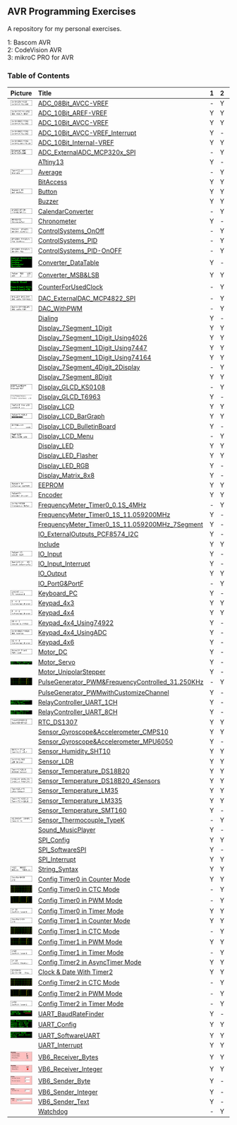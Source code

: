 ## AVR Programming Exercises
A repository for my personal exercises.

1: Bascom AVR  
2: CodeVision AVR  
3: mikroC PRO for AVR 

### Table of Contents
|Picture|Title|1|2|3|
|:------|:----|:----:|:--------:|:----:|
|![](ADC_08Bit_AVCC-VREF/Simulate/Album.png)|[ADC_08Bit_AVCC-VREF](ADC_08Bit_AVCC-VREF)|-|Y|-|
|![](ADC_10Bit_AREF-VREF/Simulate/Album.png)|[ADC_10Bit_AREF-VREF](ADC_10Bit_AREF-VREF)|Y|Y|-|
|![](ADC_10Bit_AVCC-VREF/Simulate/Album.png)|[ADC_10Bit_AVCC-VREF](ADC_10Bit_AVCC-VREF)|Y|Y|-|
|![](ADC_10Bit_AVCC-VREF_Interrupt/Simulate/Album.png)|[ADC_10Bit_AVCC-VREF_Interrupt](ADC_10Bit_AVCC-VREF_Interrupt)|Y|-|-|
|![](ADC_10Bit_Internal-VREF/Simulate/Album.png)|[ADC_10Bit_Internal-VREF](ADC_10Bit_Internal-VREF)|Y|Y|-|
|![](ADC_ExternalADC_MCP320x_SPI/Simulate/Album.png)|[ADC_ExternalADC_MCP320x_SPI](ADC_ExternalADC_MCP320x_SPI)|-|Y|-|
|![]()|[ATtiny13](ATtiny13)|Y|-|-|
|![](Average/Simulate/Album.png)|[Average](Average)|-|Y|-|
|![]()|[BitAccess](BitAccess)|Y|Y|-|
|![](Button/Simulate/Album.png)|[Button](Button)|Y|Y|Y|
|![]()|[Buzzer](Buzzer)|Y|Y|Y|
|![](CalendarConverter/Simulate/Album.png)|[CalendarConverter](CalendarConverter)|-|Y|-|
|![](Chronometer/Simulate/Album.png)|[Chronometer](Chronometer)|Y|-|-|
|![](ControlSystems_OnOff/Simulate/Album.png)|[ControlSystems_OnOff](ControlSystems_OnOff)|-|Y|-|
|![](ControlSystems_PID/Simulate/Album.png)|[ControlSystems_PID](ControlSystems_PID)|-|Y|-|
|![](ControlSystems_PID-OnOFF/Simulate/Album.png)|[ControlSystems_PID-OnOFF](ControlSystems_PID-OnOFF)|-|Y|-|
|![](Converter_DataTable/Simulate/Album.png)|[Converter_DataTable](Converter_DataTable)|Y|-|-|
|![](Converter_MSB&LSB/Simulate/Album.png)|[Converter_MSB&LSB](Converter_MSB&LSB)|Y|Y|-|
|![](CounterForUsedClock/Simulate/Album.png)|[CounterForUsedClock](CounterForUsedClock)|-|Y|-|
|![](DAC_ExternalDAC_MCP4822_SPI/Simulate/Album.png)|[DAC_ExternalDAC_MCP4822_SPI](DAC_ExternalDAC_MCP4822_SPI)|-|Y|-|
|![](DAC_WithPWM/Simulate/Album.png)|[DAC_WithPWM](DAC_WithPWM)|-|Y|-|
|![]()|[Dialing](Dialing)|Y|-|-|
|![]()|[Display_7Segment_1Digit](Display_7Segment_1Digit)|Y|Y|-|
|![]()|[Display_7Segment_1Digit_Using4026](Display_7Segment_1Digit_Using4026)|Y|Y|-|
|![]()|[Display_7Segment_1Digit_Using7447](Display_7Segment_1Digit_Using7447)|Y|Y|-|
|![]()|[Display_7Segment_1Digit_Using74164](Display_7Segment_1Digit_Using74164)|Y|Y|-|
|![]()|[Display_7Segment_4Digit_2Display](Display_7Segment_4Digit_2Display)|-|Y|-|
|![]()|[Display_7Segment_8Digit](Display_7Segment_8Digit)|Y|Y|-|
|![](Display_GLCD_KS0108/Simulate/Album.png)|[Display_GLCD_KS0108](Display_GLCD_KS0108)|-|Y|-|
|![](Display_GLCD_T6963/Simulate/Album.png)|[Display_GLCD_T6963](Display_GLCD_T6963)|Y|-|-|
|![](Display_LCD/Simulate/Album.png)|[Display_LCD](Display_LCD)|Y|Y|Y|
|![](Display_LCD_BarGraph/Simulate/Album.png)|[Display_LCD_BarGraph](Display_LCD_BarGraph)|Y|Y|-|
|![](Display_LCD_BulletinBoard/Simulate/Album.png)|[Display_LCD_BulletinBoard](Display_LCD_BulletinBoard)|Y|-|-|
|![](Display_LCD_Menu/Simulate/Album.png)|[Display_LCD_Menu](Display_LCD_Menu)|-|Y|-|
|![]()|[Display_LED](Display_LED)|Y|Y|-|
|![]()|[Display_LED_Flasher](Display_LED_Flasher)|Y|Y|-|
|![]()|[Display_LED_RGB](Display_LED_RGB)|Y|-|-|
|![]()|[Display_Matrix_8x8](Display_Matrix_8x8)|Y|-|-|
|![](EEPROM/Simulate/Album.png)|[EEPROM](EEPROM)|Y|Y|-|
|![](Encoder/Simulate/Album.png)|[Encoder](Encoder)|Y|Y|-|
|![](FrequencyMeter_Timer0_0.1S_4MHz/Simulate/Album.png)|[FrequencyMeter_Timer0_0.1S_4MHz](FrequencyMeter_Timer0_0.1S_4MHz)|-|Y|-|
|![]()|[FrequencyMeter_Timer0_1S_11.059200MHz](FrequencyMeter_Timer0_1S_11.059200MHz)|Y|-|-|
|![]()|[FrequencyMeter_Timer0_1S_11.059200MHz_7Segment](FrequencyMeter_Timer0_1S_11.059200MHz_7Segment)|Y|-|-|
|![]()|[IO_ExternalOutputs_PCF8574_I2C](IO_ExternalOutputs_PCF8574_I2C)|Y|-|-|
|![]()|[Include](Include)|Y|Y|-|
|![](IO_Input/Simulate/Album.png)|[IO_Input](IO_Input)|Y|-|-|
|![](IO_Input_Interrupt/Simulate/Album.png)|[IO_Input_Interrupt](IO_Input_Interrupt)|Y|-|-|
|![]()|[IO_Output](IO_Output)|Y|Y|-|
|![]()|[IO_PortG&PortF](IO_PortG&PortF)|-|Y|-|
|![](Keyboard_PC/Hardware/Album.png)|[Keyboard_PC](Keyboard_PC)|Y|-|-|
|![](Keypad_4x3/Simulate/Album.png)|[Keypad_4x3](Keypad_4x3)|Y|Y|-|
|![](Keypad_4x4/Simulate/Album.png)|[Keypad_4x4](Keypad_4x4)|Y|Y|-|
|![](Keypad_4x4_Using74922/Simulate/Album.png)|[Keypad_4x4_Using74922](Keypad_4x4_Using74922)|Y|-|-|
|![](Keypad_4x4_UsingADC/Simulate/Album.png)|[Keypad_4x4_UsingADC](Keypad_4x4_UsingADC)|Y|-|-|
|![](Keypad_4x6/Simulate/Album.png)|[Keypad_4x6](Keypad_4x6)|Y|-|-|
|![](Motor_DC/Simulate/Album.png)|[Motor_DC](Motor_DC)|Y|-|-|
|![](Motor_Servo/Simulate/Album.png)|[Motor_Servo](Motor_Servo)|Y|-|-|
|![]()|[Motor_UnipolarStepper](Motor_UnipolarStepper)|Y|-|-|
|![](PulseGenerator_PWM&FrequencyControlled_31.250KHz/Simulate/Album.png)|[PulseGenerator_PWM&FrequencyControlled_31.250KHz](PulseGenerator_PWM&FrequencyControlled_31.250KHz)|-|Y|-|
|![]()|[PulseGenerator_PWMwithCustomizeChannel](PulseGenerator_PWMwithCustomizeChannel)|Y|-|-|
|![](RelayController_UART_1CH/Simulate/Album.png)|[RelayController_UART_1CH](RelayController_UART_1CH)|Y|-|-|
|![](RelayController_UART_8CH/Simulate/Album.png)|[RelayController_UART_8CH](RelayController_UART_8CH)|Y|-|-|
|![](RTC_DS1307/Simulate/Album.png)|[RTC_DS1307](RTC_DS1307)|Y|Y|-|
|![]()|[Sensor_Gyroscope&Accelerometer_CMPS10](Sensor_Gyroscope&Accelerometer_CMPS10)|Y|Y|-|
|![]()|[Sensor_Gyroscope&Accelerometer_MPU6050](Sensor_Gyroscope&Accelerometer_MPU6050)|Y|-|-|
|![](Sensor_Humidity_SHT10/Simulate/Album.png)|[Sensor_Humidity_SHT10](Sensor_Humidity_SHT10)|Y|Y|-|
|![](Sensor_LDR/Simulate/Album.png)|[Sensor_LDR](Sensor_LDR)|Y|Y|-|
|![](Sensor_Temperature_DS18B20/Simulate/Album.png)|[Sensor_Temperature_DS18B20](Sensor_Temperature_DS18B20)|Y|Y|-|
|![](Sensor_Temperature_DS18B20_4Sensors/Simulate/Album.png)|[Sensor_Temperature_DS18B20_4Sensors](Sensor_Temperature_DS18B20_4Sensors)|Y|Y|-|
|![](Sensor_Temperature_LM35/Simulate/Album.png)|[Sensor_Temperature_LM35](Sensor_Temperature_LM35)|Y|Y|-|
|![](Sensor_Temperature_LM335/Simulate/Album.png)|[Sensor_Temperature_LM335](Sensor_Temperature_LM335)|Y|Y|-|
|![]()|[Sensor_Temperature_SMT160](Sensor_Temperature_SMT160)|Y|-|-|
|![](Sensor_Thermocouple_TypeK/Simulate/Album.png)|[Sensor_Thermocouple_TypeK](Sensor_Thermocouple_TypeK)|-|Y|-|
|![]()|[Sound_MusicPlayer](Sound_MusicPlayer)|Y|-|-|
|![]()|[SPI_Config](SPI_Config)|Y|Y|-|
|![]()|[SPI_SoftwareSPI](SPI_SoftwareSPI)|Y|-|-|
|![]()|[SPI_Interrupt](SPI_Interrupt)|Y|Y|-|
|![](String_Syntax/Simulate/Album.png)|[String_Syntax](String_Syntax)|Y|Y|-|
|![](Timer0_Counter/Simulate/Album.png)|[Config Timer0 in Counter Mode](Timer0_Counter)|Y|Y|-|
|![](Timer0_CTC/Simulate/Album.png)|[Config Timer0 in CTC Mode](Timer0_CTC)|-|Y|-|
|![](Timer0_PWM/Simulate/Album.png)|[Config Timer0 in PWM Mode](Timer0_PWM)|-|Y|-|
|![](Timer0_Timer/Simulate/Album.png)|[Config Timer0 in Timer Mode](Timer0_Timer)|Y|Y|-|
|![](Timer1_Counter/Simulate/Album.png)|[Config Timer1 in Counter Mode](Timer1_Counter)|Y|Y|-|
|![](Timer1_CTC/Simulate/Album.png)|[Config Timer1 in CTC Mode](Timer1_CTC)|-|Y|-|
|![](Timer1_PWM/Simulate/Album.png)|[Config Timer1 in PWM Mode](Timer1_PWM)|Y|Y|-|
|![](Timer1_Timer/Simulate/Album.png)|[Config Timer1 in Timer Mode](Timer1_Timer)|-|Y|-|
|![](Timer2_AsyncTimer/Simulate/Album.png)|[Config Timer2 in AsyncTimer Mode](Timer2_AsyncTimer)|Y|Y|-|
|![](Timer2_Clock&Date/Simulate/Album.png)|[Clock & Date With Timer2](Timer2_Clock&Date)|Y|Y|-|
|![](Timer2_CTC/Simulate/Album.png)|[Config Timer2 in CTC Mode](Timer2_CTC)|-|Y|-|
|![](Timer2_PWM/Simulate/Album.png)|[Config Timer2 in PWM Mode](Timer2_PWM)|-|Y|-|
|![](Timer2_Timer/Simulate/Album.png)|[Config Timer2 in Timer Mode](Timer2_Timer)|-|Y|-|
|![](UART_BaudRateFinder/Simulate/Album.png)|[UART_BaudRateFinder](UART_BaudRateFinder)|Y|-|-|
|![](UART_Config/Simulate/Album.png)|[UART_Config](UART_Config)|Y|Y|-|
|![](UART_SoftwareUART/Simulate/Album.png)|[UART_SoftwareUART](UART_SoftwareUART)|Y|Y|-|
|![]()|[UART_Interrupt](UART_Interrupt)|Y|Y|-|
|![](VB6_Receiver_Bytes/Code_VB6/Album.jpg)|[VB6_Receiver_Bytes](VB6_Receiver_Bytes)|Y|Y|-|
|![](VB6_Receiver_Integer/Code_VB6/Album.jpg)|[VB6_Receiver_Integer](VB6_Receiver_Integer)|Y|Y|-|
|![](VB6_Sender_Byte/Code_VB6/Album.jpg)|[VB6_Sender_Byte](VB6_Sender_Byte)|Y|-|-|
|![](VB6_Sender_Integer/Code_VB6/Album.jpg) |[VB6_Sender_Integer](VB6_Sender_Integer)|Y|-|-|
|![](VB6_Sender_Text/Code_VB6/Album.jpg) |[VB6_Sender_Text](VB6_Sender_Text)|Y|-|-|
|![]()|[Watchdog](Watchdog)|-|Y|-|



